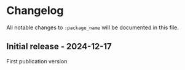 # Changelog

All notable changes to `:package_name` will be documented in this file.

## Initial release - 2024-12-17

First publication version
